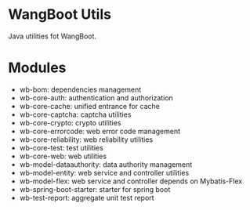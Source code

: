 WangBoot Utils
==============

Java utilities fot WangBoot.

# Modules

- wb-bom: dependencies management
- wb-core-auth: authentication and authorization
- wb-core-cache: unified entrance for cache
- wb-core-captcha: captcha utilities
- wb-core-crypto: crypto utilities
- wb-core-errorcode: web error code management
- wb-core-reliability: web reliability utilities
- wb-core-test: test utilities
- wb-core-web: web utilities
- wb-model-dataauthority: data authority management
- wb-model-entity: web service and controller utilities
- wb-model-flex: web service and controller depends on Mybatis-Flex
- wb-spring-boot-starter: starter for spring boot
- wb-test-report: aggregate unit test report 
